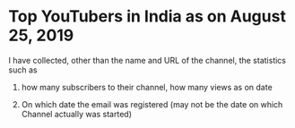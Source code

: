 # Top YouTubers in India as on August 25, 2019


I have collected, other than the name and URL of the channel, the statistics such as 

1. how many subscribers to their channel, how many views as on date

2. On which date the email was registered (may not be the date on which Channel actually was started)




